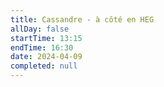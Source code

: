 ```yaml
---
title: Cassandre - à côté en HEG
allDay: false
startTime: 13:15
endTime: 16:30
date: 2024-04-09
completed: null
---
```


